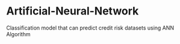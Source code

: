 # Artificial-Neural-Network
Classification model that can predict credit risk datasets using ANN Algorithm
